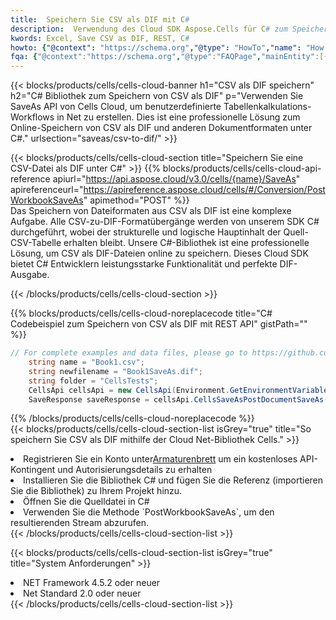 ```yaml
---
title:  Speichern Sie CSV als DIF mit C#
description:  Verwendung des Cloud SDK Aspose.Cells für C# zum Speichern von CSV-Formatdateien als DIF-Formatdateien.
kwords: Excel, Save CSV as DIF, REST, C#
howto: {"@context": "https://schema.org","@type": "HowTo","name": "How to save CSV as DIF using the Cells Cloud Net library.","description": "How to save CSV as DIF using the Cells Cloud Net library.","image": {"@type": "ImageObject"},"url": "/net/saveas/csv-to-dif/","step": [{ "@type": "HowToStep","name": "How to save CSV as DIF using the Cells Cloud Net library. step 1", "image": {"@type": "ImageObject",},"url": "/net/saveas/csv-to-dif/","text": "Register an account at <a href='https://dashboard.aspose.cloud/'>Dashboard</a> to get free API quota & authorization details",},{ "@type": "HowToStep","name": "How to save CSV as DIF using the Cells Cloud Net library. step 1", "image": {"@type": "ImageObject",},"url": "/net/saveas/csv-to-dif/","text": "Install C# library and add the reference (import the library) to your project.",},{ "@type": "HowToStep","name": "How to save CSV as DIF using the Cells Cloud Net library. step 1", "image": {"@type": "ImageObject",},"url": "/net/saveas/csv-to-dif/","text": "Open the source file in C#",},{ "@type": "HowToStep","name": "How to save CSV as DIF using the Cells Cloud Net library. step 1", "image": {"@type": "ImageObject",},"url": "/net/saveas/csv-to-dif/","text": "Use the `PostWorkbookSaveAs` method to retrieve the resulting stream.",}, ],"supply": {"@type": "HowToSupply","name": "document"},"tool": [{"@type": "HowToTool","name": "Visual Studio, Visual Studio Code, Rider"},{"@type": "HowToTool","name": "Aspose Cells"}],"totalTime": "PT6M"}
fqa: {"@context":"https://schema.org","@type":"FAQPage","mainEntity":[{"@type":"Question","name":"Why save file as other formats file in C# using REST API?","acceptedAnswer":{"@type":"Answer","text":"Documents are encoded in many ways, and some files may be incompatible with the software you use. To open and read such files, just save them as appropriate file formats.<br/><ol><li>Install .NET SDK and add the reference (import the library) to your project.</li><li>Open the source file in C# using REST API.</li><li>Call the PostWorkbookSaveAsRequest() method, passing an output filename with required extension.</li><li>Get the result of save as a separate file.</li></ol>"}},{"@type":"Question","name":"What file formats can I save as with your C# library?","acceptedAnswer":{"@type":"Answer","text":"We support a variety of file formats for conversion using .NET library, including XLSX, Excel, xls , PDF, CSV, HTML, Markdown, XML, PNG, JPG, TIFF, Json, TXT and many more."}},{"@type":"Question","name":"What is the maximum allowed file size for conversion using this .NET library?","acceptedAnswer":{"@type":"Answer","text":"There are no file size limits for format conversions using .NET library."}}]}
---
```

{{< blocks/products/cells/cells-cloud-banner h1="CSV als DIF speichern" h2="C# Bibliothek zum Speichern von CSV als DIF" p="Verwenden Sie SaveAs API von Cells Cloud, um benutzerdefinierte Tabellenkalkulations-Workflows in Net zu erstellen. Dies ist eine professionelle Lösung zum Online-Speichern von CSV als DIF und anderen Dokumentformaten unter C#." urlsection="saveas/csv-to-dif/" >}}

{{< blocks/products/cells/cells-cloud-section title="Speichern Sie eine CSV-Datei als DIF unter C#" >}}
{{% blocks/products/cells/cells-cloud-api-reference apiurl="https://api.aspose.cloud/v3.0/cells/{name}/SaveAs" apireferenceurl="https://apireference.aspose.cloud/cells/#/Conversion/PostWorkbookSaveAs" apimethod="POST" %}}
<br/>
Das Speichern von Dateiformaten aus CSV als DIF ist eine komplexe Aufgabe. Alle CSV-zu-DIF-Formatübergänge werden von unserem SDK C# durchgeführt, wobei der strukturelle und logische Hauptinhalt der Quell-CSV-Tabelle erhalten bleibt. Unsere C#-Bibliothek ist eine professionelle Lösung, um CSV als DIF-Dateien online zu speichern. Dieses Cloud SDK bietet C# Entwicklern leistungsstarke Funktionalität und perfekte DIF-Ausgabe.

{{< /blocks/products/cells/cells-cloud-section >}}

{{% blocks/products/cells/cells-cloud-noreplacecode title="C# Codebeispiel zum Speichern von CSV als DIF mit REST API" gistPath="" %}}
  
```cs
// For complete examples and data files, please go to https://github.com/aspose-cells-cloud/aspose-cells-cloud-dotnet/
    string name = "Book1.csv";
    string newfilename = "Book1SaveAs.dif";
    string folder = "CellsTests";
    CellsApi cellsApi = new CellsApi(Environment.GetEnvironmentVariable("ProductClientId"), Environment.GetEnvironmentVariable("ProductClientSecret"));
    SaveResponse saveResponse = cellsApi.CellsSaveAsPostDocumentSaveAs(name, null, newfilename, null,null,folder);
```
  
{{% /blocks/products/cells/cells-cloud-noreplacecode %}}
<br/>
{{< blocks/products/cells/cells-cloud-section-list isGrey="true" title="So speichern Sie CSV als DIF mithilfe der Cloud Net-Bibliothek Cells." >}}
<li> Registrieren Sie ein Konto unter<a href="https://dashboard.aspose.cloud/">Armaturenbrett</a> um ein kostenloses API-Kontingent und Autorisierungsdetails zu erhalten</li>
<li>Installieren Sie die Bibliothek C# und fügen Sie die Referenz (importieren Sie die Bibliothek) zu Ihrem Projekt hinzu.</li>
<li>Öffnen Sie die Quelldatei in C#</li>
<li>Verwenden Sie die Methode `PostWorkbookSaveAs`, um den resultierenden Stream abzurufen.</li>
{{< /blocks/products/cells/cells-cloud-section-list >}}

{{< blocks/products/cells/cells-cloud-section-list isGrey="true" title="System Anforderungen" >}}
<li>NET Framework 4.5.2 oder neuer</li>
<li>Net Standard 2.0 oder neuer</li>
{{< /blocks/products/cells/cells-cloud-section-list >}}
